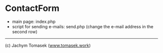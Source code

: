 # ContactForm

- main page: index.php
- script for sending e-mails: send.php (change the e-mail address in the second row)

----
(c) Jachym Tomasek (www.tomasek.work)
